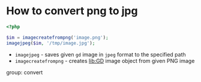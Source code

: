 # How to convert png to jpg

```php
<?php

$im = imagecreatefrompng('image.png');
imagejpeg($im, '/tmp/image.jpg');
```

- `imagejpeg` - saves given `gd` image in `jpeg` format to the specified path
- `imagecreatefrompng` - creates [lib:GD](https://onelinerhub.com/php-gd/how-to-install-gd-for-php-on-ubuntu-ubuntuversion) image object from given PNG image

group: convert


